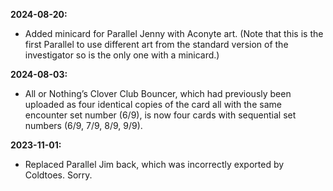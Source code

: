 **2024-08-20:**
  - Added minicard for Parallel Jenny with Aconyte art. (Note that this is the first Parallel to use different art from the standard version of the investigator so is the only one with a minicard.)

**2024-08-03:**
  - All or Nothing’s Clover Club Bouncer, which had previously been uploaded as four identical copies of the card all with the same encounter set number (6/9), is now four cards with sequential set numbers (6/9, 7/9, 8/9, 9/9).

**2023-11-01:**
  - Replaced Parallel Jim back, which was incorrectly exported by Coldtoes. Sorry.
